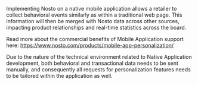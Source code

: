 Implementing Nosto on a native mobile application allows a retailer to collect behavioral events similarly as within a traditional web page. This information will then be merged with Nosto data across other sources, impacting product relationships and real-time statistics across the board. 

Read more about the commercial benefits of Mobile Application support here: https://www.nosto.com/products/mobile-app-personalization/

Due to the nature of the technical environment related to Native Application development, both behavioral and transactional data needs to be sent manually, and consequently all requests for personalization features needs to be tailored within the application as well. 